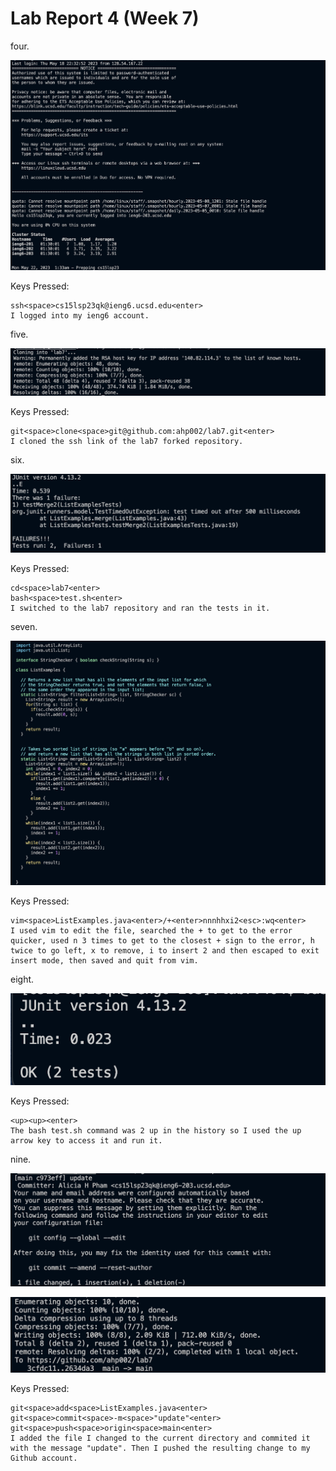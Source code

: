 # Lab Report 4 (Week 7)

four.

![image](fourth.png)

Keys Pressed:

```
ssh<space>cs15lsp23qk@ieng6.ucsd.edu<enter>
I logged into my ieng6 account.

```


five.

![image](fifth.png)

Keys Pressed:
```
git<space>clone<space>git@github.com:ahp002/lab7.git<enter>
I cloned the ssh link of the lab7 forked repository.
```

six.

![image](sixth.png)

Keys Pressed:
```
cd<space>lab7<enter>
bash<space>test.sh<enter>
I switched to the lab7 repository and ran the tests in it.
```

seven. 

![image](seventh.png)

Keys Pressed:
```
vim<space>ListExamples.java<enter>/+<enter>nnnhhxi2<esc>:wq<enter>
I used vim to edit the file, searched the + to get to the error quicker, used n 3 times to get to the closest + sign to the error, h twice to go left, x to remove, i to insert 2 and then escaped to exit insert mode, then saved and quit from vim.
```

eight. 

![image](eighth.png)

Keys Pressed:
```
<up><up><enter>
The bash test.sh command was 2 up in the history so I used the up arrow key to access it and run it.
```

nine. 

![image](ninth.png)




![image](ninthh.png)

Keys Pressed:
```
git<space>add<space>ListExamples.java<enter>
git<space>commit<space>-m<space>"update"<enter>
git<space>push<space>origin<space>main<enter>
I added the file I changed to the current directory and commited it with the message "update". Then I pushed the resulting change to my Github account.
```
